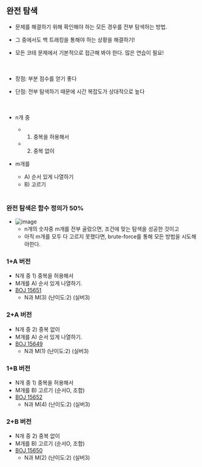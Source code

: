 ## 완전 탐색
- 문제를 해결하기 위해 확인해야 하는 모든 경우를 전부 탐색하는 방법. 
- 그 중에서도 백 트래킹을 통해야 하는 상황을 해결하기! 
- 모든 코테 문제에서 기본적으로 접근해 봐야 한다.  많은 연습이 필요! <br><br><br>

- 장점: 부분 점수를 얻기 좋다
- 단점: 전부 탐색하기 때문에 시간 복잡도가 상대적으로 높다 <br><br><br>

- n개 중 
  - 1) 중복을 허용해서 
  - 2) 중복 없이

- m개를 
  - A) 순서 있게 나열하기 
  - B) 고르기 
<br><br>

### 완전 탐색은 함수 정의가 50%

- ![image](https://user-images.githubusercontent.com/102513932/177700772-fa7232ab-fbff-4084-bec7-08e7816be4dc.png)
  - n개의 숫자중 m개를 전부 골랐으면, 조건에 맞는 탐색을 성공한 것이고
  - 아직 m개를 모두 다 고르지 못했다면, brute-force를 통해 모든 방법을 시도해야한다.

### 1+A 버전
- N개 중 1) 중복을 허용해서
- M개를 A) 순서 있게 나열하기.
- [BOJ 15651](https://www.acmicpc.net/problem/15651) 
  - N과 M(3) (난이도:2) (실버3)

### 2+A 버전
- N개 중 2) 중복 없이
- M개를 A) 순서 있게 나열하기.
- [BOJ 15649](https://www.acmicpc.net/problem/15649) 
  - N과 M(1) (난이도:2) (실버3)

### 1+B 버전
- N개 중 1) 중복을 허용해서
- M개를 B) 고르기 (순서O, 조합)
- [BOJ 15652](https://www.acmicpc.net/problem/15652) 
  - N과 M(4) (난이도:2) (실버3)


### 2+B 버전
- N개 중 2) 중복 없이
- M개를 B) 고르기 (순서O, 조합)
- [BOJ 15650](https://www.acmicpc.net/problem/15650) 
  - N과 M(2) (난이도:2) (실버3)

